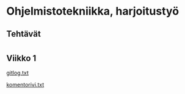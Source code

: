 # Ohjelmistotekniikka, harjoitustyö <h2> Tehtävät
# <h2> Viikko 1 

[gitlog.txt](https://github.com/Tatkuu/ot-harjoitustyo/blob/master/laskarit/viikko1/gitlog.txt)
  
[komentorivi.txt](https://github.com/Tatkuu/ot-harjoitustyo/blob/master/laskarit/viikko1/komentorivi.txt)
